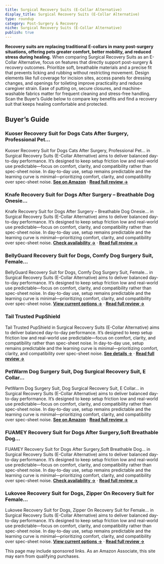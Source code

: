 ```yaml
---
title: Surgical Recovery Suits (E-Collar Alternative)
display_title: Surgical Recovery Suits (E-Collar Alternative)
type: roundup
category: Post-Surgery & Recovery
niche: Surgical Recovery Suits (E-Collar Alternative)
publish: true
---
```


<p><strong>Recovery suits are replacing traditional E-collars in many post-surgery situations, offering pets greater comfort, better mobility, and reduced stress during healing.</strong> When comparing Surgical Recovery Suits as an E-Collar Alternative, focus on features that directly support post-surgery &amp; recovery outcomes. Prioritize soft, breathable materials and a precise fit that prevents licking and rubbing without restricting movement. Design elements like full coverage for incision sites, access panels for dressing changes, and openings for toileting improve practicality and reduce caregiver strain. Ease of putting on, secure closures, and machine-washable fabrics matter for frequent cleaning and stress-free handling. Scan the Buyer’s Guide below to compare key benefits and find a recovery suit that keeps healing comfortable and protected.</p>
<h2>Buyer’s Guide</h2>
<h3>Kuoser Recovery Suit for Dogs Cats After Surgery, Professional Pet…</h3>
<p>Kuoser Recovery Suit for Dogs Cats After Surgery, Professional Pet… in Surgical Recovery Suits (E-Collar Alternative) aims to deliver balanced day-to-day performance. It’s designed to keep setup friction low and real-world use predictable&mdash;focus on comfort, clarity, and compatibility rather than spec-sheet noise. In day-to-day use, setup remains predictable and the learning curve is minimal&mdash;prioritizing comfort, clarity, and compatibility over spec-sheet noise. <a href="https://amzn.to/4oeI2sa" target="_blank" rel="nofollow sponsored noopener noopener" target="_blank"><strong>See on Amazon</strong></a> · <a href="/reviews/kuoser-recovery-suit-for-dogs-cats-after-surgery-professional-pet-recov-df7ed949/"><strong>Read full review &rarr;</strong></a></p>
<h3>Knafe Recovery Suit for Dogs After Surgery &ndash; Breathable Dog Onesie…</h3>
<p>Knafe Recovery Suit for Dogs After Surgery &ndash; Breathable Dog Onesie… in Surgical Recovery Suits (E-Collar Alternative) aims to deliver balanced day-to-day performance. It’s designed to keep setup friction low and real-world use predictable&mdash;focus on comfort, clarity, and compatibility rather than spec-sheet noise. In day-to-day use, setup remains predictable and the learning curve is minimal&mdash;prioritizing comfort, clarity, and compatibility over spec-sheet noise. <a href="https://amzn.to/4olDboY" target="_blank" rel="nofollow sponsored noopener noopener" target="_blank"><strong>Check availability &rarr;</strong></a> · <a href="/reviews/knafe-recovery-suit-for-dogs-after-surgery-breathable-dog-onesie-cone-a-56963815/"><strong>Read full review &rarr;</strong></a></p>
<h3>BellyGuard Recovery Suit for Dogs, Comfy Dog Surgery Suit, Female…</h3>
<p>BellyGuard Recovery Suit for Dogs, Comfy Dog Surgery Suit, Female… in Surgical Recovery Suits (E-Collar Alternative) aims to deliver balanced day-to-day performance. It’s designed to keep setup friction low and real-world use predictable&mdash;focus on comfort, clarity, and compatibility rather than spec-sheet noise. In day-to-day use, setup remains predictable and the learning curve is minimal&mdash;prioritizing comfort, clarity, and compatibility over spec-sheet noise. <a href="https://amzn.to/4h9l9ns" target="_blank" rel="nofollow sponsored noopener noopener" target="_blank"><strong>View current options &rarr;</strong></a> · <a href="/reviews/bellyguard-recovery-suit-for-dogs-comfy-dog-surgery-suit-female-spay-an-a6d41078/"><strong>Read full review &rarr;</strong></a></p>
<h3>Tail Trusted PupShield</h3>
<p>Tail Trusted PupShield in Surgical Recovery Suits (E-Collar Alternative) aims to deliver balanced day-to-day performance. It’s designed to keep setup friction low and real-world use predictable&mdash;focus on comfort, clarity, and compatibility rather than spec-sheet noise. In day-to-day use, setup remains predictable and the learning curve is minimal&mdash;prioritizing comfort, clarity, and compatibility over spec-sheet noise. <a href="https://amzn.to/47bfAAD" target="_blank" rel="nofollow sponsored noopener noopener" target="_blank"><strong>See details &rarr;</strong></a> · <a href="/reviews/tail-trusted-pupshield-dog-surgery-recovery-suit-male-female-all-dog-si-0a08cf6c/"><strong>Read full review &rarr;</strong></a></p>
<h3>PetWarm Dog Surgery Suit, Dog Surgical Recovery Suit, E Collar…</h3>
<p>PetWarm Dog Surgery Suit, Dog Surgical Recovery Suit, E Collar… in Surgical Recovery Suits (E-Collar Alternative) aims to deliver balanced day-to-day performance. It’s designed to keep setup friction low and real-world use predictable&mdash;focus on comfort, clarity, and compatibility rather than spec-sheet noise. In day-to-day use, setup remains predictable and the learning curve is minimal&mdash;prioritizing comfort, clarity, and compatibility over spec-sheet noise. <a href="https://amzn.to/48ymQJ0" target="_blank" rel="nofollow sponsored noopener noopener" target="_blank"><strong>See on Amazon</strong></a> · <a href="/reviews/petwarm-dog-surgery-suit-dog-surgical-recovery-suit-e-collar-alternativ-c99b1de6/"><strong>Read full review &rarr;</strong></a></p>
<h3>FUAMEY Recovery Suit for Dogs After Surgery,Soft Breathable Dog…</h3>
<p>FUAMEY Recovery Suit for Dogs After Surgery,Soft Breathable Dog… in Surgical Recovery Suits (E-Collar Alternative) aims to deliver balanced day-to-day performance. It’s designed to keep setup friction low and real-world use predictable&mdash;focus on comfort, clarity, and compatibility rather than spec-sheet noise. In day-to-day use, setup remains predictable and the learning curve is minimal&mdash;prioritizing comfort, clarity, and compatibility over spec-sheet noise. <a href="https://amzn.to/4obHOm9" target="_blank" rel="nofollow sponsored noopener noopener" target="_blank"><strong>Check availability &rarr;</strong></a> · <a href="/reviews/fuamey-recovery-suit-for-dogs-after-surgery-soft-breathable-dog-bodysui-eb580521/"><strong>Read full review &rarr;</strong></a></p>
<h3>Lukovee Recovery Suit for Dogs, Zipper On Recovery Suit for Female…</h3>
<p>Lukovee Recovery Suit for Dogs, Zipper On Recovery Suit for Female… in Surgical Recovery Suits (E-Collar Alternative) aims to deliver balanced day-to-day performance. It’s designed to keep setup friction low and real-world use predictable&mdash;focus on comfort, clarity, and compatibility rather than spec-sheet noise. In day-to-day use, setup remains predictable and the learning curve is minimal&mdash;prioritizing comfort, clarity, and compatibility over spec-sheet noise. <a href="https://amzn.to/4h9ljLA" target="_blank" rel="nofollow sponsored noopener noopener" target="_blank"><strong>View current options &rarr;</strong></a> · <a href="/reviews/lukovee-recovery-suit-for-dogs-zipper-on-recovery-suit-for-female-male-a52017fb/"><strong>Read full review &rarr;</strong></a></p>
<aside class="disclosure">This page may include sponsored links. As an Amazon Associate, this site may earn from qualifying purchases.</aside>

